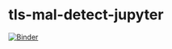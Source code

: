 # tls-mal-detect-jupyter

[![Binder](https://mybinder.org/badge_logo.svg)](https://mybinder.org/v2/gh/1computerguy/tls-mal-detect-jupyter/HEAD?filepath=anomaly-detect.ipynb)
